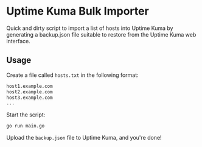 # Uptime Kuma Bulk Importer

Quick and dirty script to import a list of hosts into Uptime Kuma by generating a backup.json file suitable to restore from the Uptime Kuma web interface.

## Usage

Create a file called `hosts.txt` in the following format:

```txt
host1.example.com
host2.example.com
host3.example.com
...
```

Start the script:

```bash
go run main.go
```

Upload the `backup.json` file to Uptime Kuma, and you're done!
